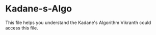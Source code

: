 # Kadane-s-Algo

This file helps you understand the Kadane's Algorithm
Vikranth could access this file.
